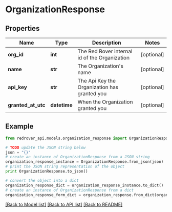 # OrganizationResponse


## Properties
Name | Type | Description | Notes
------------ | ------------- | ------------- | -------------
**org_id** | **int** | The Red Rover internal id of the Organization | [optional] 
**name** | **str** | The Organization&#39;s name | [optional] 
**api_key** | **str** | The Api Key the Organization has granted you | [optional] 
**granted_at_utc** | **datetime** | When the Organization granted you | [optional] 

## Example

```python
from redrover_api.models.organization_response import OrganizationResponse

# TODO update the JSON string below
json = "{}"
# create an instance of OrganizationResponse from a JSON string
organization_response_instance = OrganizationResponse.from_json(json)
# print the JSON string representation of the object
print OrganizationResponse.to_json()

# convert the object into a dict
organization_response_dict = organization_response_instance.to_dict()
# create an instance of OrganizationResponse from a dict
organization_response_form_dict = organization_response.from_dict(organization_response_dict)
```
[[Back to Model list]](../README.md#documentation-for-models) [[Back to API list]](../README.md#documentation-for-api-endpoints) [[Back to README]](../README.md)



